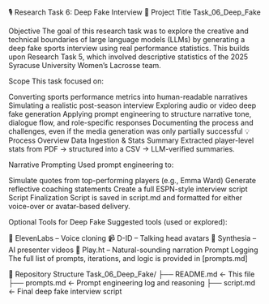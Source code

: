 🎙️ Research Task 6: Deep Fake Interview
📌 Project Title
Task_06_Deep_Fake

Objective
The goal of this research task was to explore the creative and technical boundaries of large language models (LLMs) by generating a deep fake sports interview using real performance statistics. This builds upon Research Task 5, which involved descriptive statistics of the 2025 Syracuse University Women’s Lacrosse team.

Scope
This task focused on:

Converting sports performance metrics into human-readable narratives
Simulating a realistic post-season interview
Exploring audio or video deep fake generation
Applying prompt engineering to structure narrative tone, dialogue flow, and role-specific responses
Documenting the process and challenges, even if the media generation was only partially successful
💡 Process Overview
Data Ingestion & Stats Summary
Extracted player-level stats from PDF → structured into a CSV → LLM-verified summaries.

Narrative Prompting
Used prompt engineering to:

Simulate quotes from top-performing players (e.g., Emma Ward)
Generate reflective coaching statements
Create a full ESPN-style interview script
Script Finalization
Script is saved in script.md and formatted for either voice-over or avatar-based delivery.

Optional Tools for Deep Fake
Suggested tools (used or explored):

🎤 ElevenLabs – Voice cloning
📹 D-ID – Talking head avatars
📼 Synthesia – AI presenter videos
🧠 Play.ht – Natural-sounding narration
Prompt Logging
The full list of prompts, iterations, and logic is provided in [prompts.md]

📁 Repository Structure
Task_06_Deep_Fake/
├── README.md            ← This file
├── prompts.md           ← Prompt engineering log and reasoning
├── script.md            ← Final deep fake interview script
